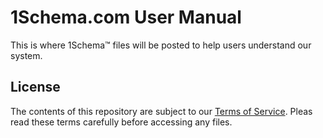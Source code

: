 # 1Schema.com User Manual

This is where 1Schema™ files will be posted to help users understand our system.

## License

The contents of this repository are subject to our [Terms of Service](http://1schema.com/Home/TermsOfService). Pleas read these terms carefully before accessing any files.
